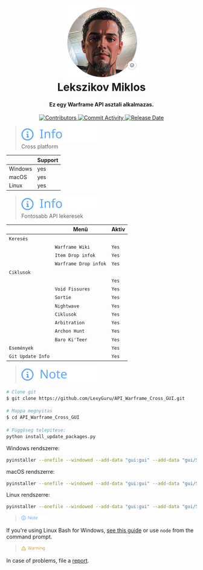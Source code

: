 
<h1 align="center">
  <br>
  <a href="https://github.com/LexyGuru/API_Warframe_Cross_GUI"><img src="Icons/None.png" alt="Lekszikov" width="200"></a>
  <br>
  Lekszikov Miklos
  <br>
</h1>
<h4 align="center">Ez egy Warframe API asztali alkalmazas.</h4>
<p align="center">
  <a href="https://github.com/LexyGuru/API_Warframe_Cross_GUI/graphs/contributors">
    <img src="https://img.shields.io/github/contributors/LexyGuru/API_Warframe_Cross_GUI" alt="Contributors">
  </a>
  <a href="https://github.com/LexyGuru/API_Warframe_Cross_GUI/issues">
    <img src="https://img.shields.io/github/commit-activity/t/LexyGuru/API_Warframe_Cross_GUI" alt="Commit Activity">
  </a>
  <a href="https://github.com/LexyGuru/API_Warframe_Cross_GUI/releases">
    <img src="https://img.shields.io/github/release-date/LexyGuru/API_Warframe_Cross_GUI" alt="Release Date">
  </a>
</p>

> <picture>
>    <source media="(prefers-color-scheme: light)" srcset="https://raw.githubusercontent.com/LexyGuru/API_Warframe_Cross_GUI/main/Icons/git/info.svg">
>    <img alt="Info" src="https://raw.githubusercontent.com/LexyGuru/API_Warframe_Cross_GUI/main/Icons/git/info.svg">
> </picture> <br>
> Cross platform 

|            | Support |
|------------|---------|
| Windows    | yes     |
| macOS      | yes     |
| Linux      | yes     | 


> <picture>
>    <source media="(prefers-color-scheme: light)" srcset="https://raw.githubusercontent.com/LexyGuru/API_Warframe_Cross_GUI/main/Icons/git/info.svg">
>    <img alt="Info" src="https://raw.githubusercontent.com/LexyGuru/API_Warframe_Cross_GUI/main/Icons/git/info.svg">
> </picture><br>
> Fontosabb API lekeresek 

|                 | Menü                 | Aktiv   |
|-----------------|----------------------|---------|
| `Keresés`         |                      |         |
|                 | `Warframe Wiki`      | `Yes`   |
|                 | `Item Drop infok`    | `Yes`   |
|                 | `Warframe Drop infok` | `Yes`   |
| `Ciklusok`        |                      |         |
|                 |                      | `Yes`   |
|                 | `Void Fissures`       | `Yes`   |
|                 | `Sortie`              | `Yes`   |
|                 | `Nightwave`           | `Yes`   |
|                 | `Ciklusok`            | `Yes`   |
|                 | `Arbitration`         | `Yes`   |
|                 | `Archon Hunt`         | `Yes`   |
|                 | `Baro Ki'Teer`        | `Yes`   |
| `Események`       |                      | `Yes`   |
| `Git Update Info` |                      | `Yes`   |

> <picture>
>    <source media="(prefers-color-scheme: light)" srcset="https://img.shields.io/github/contributors/LexyGuru/API_Warframe_Cross_GUI">
>    <img alt="Info" src="https://raw.githubusercontent.com/LexyGuru/API_Warframe_Cross_GUI/main/Icons/git/note.svg">
> </picture> <br>

```bash
# Clone git 
$ git clone https://github.com/LexyGuru/API_Warframe_Cross_GUI.git

# Mappa megnyitas
$ cd API_Warframe_Cross_GUI

# Függöseg telepitese:
python install_update_packages.py
```

Windows rendszerre:
```bash
pyinstaller --onefile --windowed --add-data "gui:gui" --add-data "gui/Script:gui/Script" --add-data "gui/Styles:gui/Styles" --icon=Icons/AppIcon.ico main_qt6.py
```

macOS rendszerre:
```bash
pyinstaller --onefile --windowed --add-data "gui:gui" --add-data "gui/Script:gui/Script" --add-data "gui/Styles:gui/Styles" --icon=Icons/AppIcon.icns main_qt6.py
```

Linux rendszerre:
```bash
pyinstaller --onefile --windowed --add-data "gui:gui" --add-data "gui/Script:gui/Script" --add-data "gui/Styles:gui/Styles" --icon=Icons/AppIcon.png main_qt6.py
```

> <picture>
>   <img alt="Info" height="15" src="https://raw.githubusercontent.com/LexyGuru/API_Warframe_Cross_GUI/main/Icons/git/note.svg">
> </picture><br> 
If you're using Linux Bash for Windows, [see this guide](https://www.onlogic.com/blog/how-to-enable-bash-for-windows-10-and-11/) or use `node` from the command prompt.



> <picture>
>   <img alt="Info" height="15" src="https://raw.githubusercontent.com/LexyGuru/API_Warframe_Cross_GUI/main/Icons/git/warning.svg">
> </picture> 
>
 In case of problems, file a [report](https://github.com/LexyGuru/API_Warframe_Cross_GUI/issues).






<!---
https://github.com/LexyGuru/API_Warframe_Cross_GUI/blob/main/Icons/git/check.svg
https://github.com/LexyGuru/API_Warframe_Cross_GUI/blob/main/Icons/git/complete.svg
https://github.com/LexyGuru/API_Warframe_Cross_GUI/blob/main/Icons/git/danger.svg
https://github.com/LexyGuru/API_Warframe_Cross_GUI/blob/main/Icons/git/error.svg
https://github.com/LexyGuru/API_Warframe_Cross_GUI/blob/main/Icons/git/example.svg
https://github.com/LexyGuru/API_Warframe_Cross_GUI/blob/main/Icons/git/info.svg
https://github.com/LexyGuru/API_Warframe_Cross_GUI/blob/main/Icons/git/issue.svg
https://github.com/LexyGuru/API_Warframe_Cross_GUI/blob/main/Icons/git/note.svg
https://github.com/LexyGuru/API_Warframe_Cross_GUI/blob/main/Icons/git/solution.svg
https://github.com/LexyGuru/API_Warframe_Cross_GUI/blob/main/Icons/git/tip.svg
https://github.com/LexyGuru/API_Warframe_Cross_GUI/blob/main/Icons/git/warning.svg--->






    

